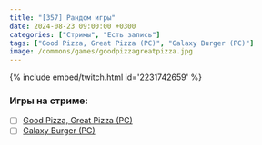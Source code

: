 ```yaml
---
title: "[357] Рандом игры"
date: 2024-08-23 09:00:00 +0300
categories: ["Стримы", "Есть запись"]
tags: ["Good Pizza, Great Pizza (PC)", "Galaxy Burger (PC)"]
image: /commons/games/goodpizzagreatpizza.jpg
---
```


{% include embed/twitch.html id='2231742659' %}

### Игры на стриме:
+ [ ] [Good Pizza, Great Pizza (PC)](/tags/good-pizza-great-pizza-pc)
+ [ ] [Galaxy Burger (PC)](/tags/galaxy-burger-pc)
